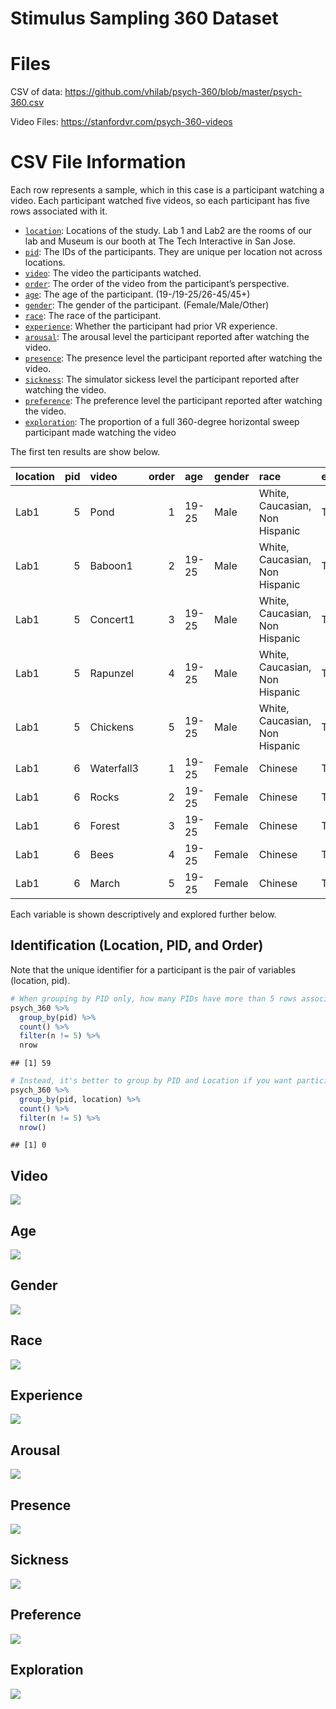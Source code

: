 Stimulus Sampling 360 Dataset
================

# Files

CSV of data:
<https://github.com/vhilab/psych-360/blob/master/psych-360.csv>

Video Files: <https://stanfordvr.com/psych-360-videos>

# CSV File Information

Each row represents a sample, which in this case is a participant
watching a video. Each participant watched five videos, so each
participant has five rows associated with it.

  - [`location`](#identification-location-pid-and-order): Locations of
    the study. Lab 1 and Lab2 are the rooms of our lab and Museum is our
    booth at The Tech Interactive in San Jose.
  - [`pid`](#identification-location-pid-and-order): The IDs of the
    participants. They are unique per location not across locations.
  - [`video`](#video): The video the participants watched.
  - [`order`](#identification-location-pid-and-order): The order of the
    video from the participant’s perspective.
  - [`age`](#age): The age of the participant. (19-/19-25/26-45/45+)
  - [`gender`](#gender): The gender of the participant.
    (Female/Male/Other)
  - [`race`](#race): The race of the participant.
  - [`experience`](#experience): Whether the participant had prior VR
    experience.
  - [`arousal`](#arousal): The arousal level the participant reported
    after watching the video.
  - [`presence`](#presence): The presence level the participant reported
    after watching the video.
  - [`sickness`](#sickness): The simulator sickess level the participant
    reported after watching the video.
  - [`preference`](#preference): The preference level the participant
    reported after watching the video.
  - [`exploration`](#exploration): The proportion of a full 360-degree
    horizontal sweep participant made watching the video

The first ten results are show
below.

| location | pid | video      | order | age   | gender | race                           | experience | arousal | presence | sickness | preference | exploration |
| :------- | --: | :--------- | ----: | :---- | :----- | :----------------------------- | :--------- | ------: | -------: | -------: | ---------: | ----------: |
| Lab1     |   5 | Pond       |     1 | 19-25 | Male   | White, Caucasian, Non Hispanic | TRUE       |       2 | 2.666667 |      1.0 |        2.5 |   0.8944242 |
| Lab1     |   5 | Baboon1    |     2 | 19-25 | Male   | White, Caucasian, Non Hispanic | TRUE       |       5 | 3.666667 |      1.0 |        5.0 |   0.4832044 |
| Lab1     |   5 | Concert1   |     3 | 19-25 | Male   | White, Caucasian, Non Hispanic | TRUE       |       3 | 2.000000 |      1.0 |        1.5 |   0.4845384 |
| Lab1     |   5 | Rapunzel   |     4 | 19-25 | Male   | White, Caucasian, Non Hispanic | TRUE       |       5 | 3.000000 |      1.0 |        1.0 |   0.4024281 |
| Lab1     |   5 | Chickens   |     5 | 19-25 | Male   | White, Caucasian, Non Hispanic | TRUE       |       3 | 3.000000 |      1.0 |        2.0 |   1.0000000 |
| Lab1     |   6 | Waterfall3 |     1 | 19-25 | Female | Chinese                        | TRUE       |       5 | 3.666667 |      1.0 |        3.5 |   0.9329999 |
| Lab1     |   6 | Rocks      |     2 | 19-25 | Female | Chinese                        | TRUE       |       3 | 3.333333 |      1.0 |        3.0 |   0.8228508 |
| Lab1     |   6 | Forest     |     3 | 19-25 | Female | Chinese                        | TRUE       |       5 | 4.000000 |      1.5 |        1.5 |   0.7769808 |
| Lab1     |   6 | Bees       |     4 | 19-25 | Female | Chinese                        | TRUE       |       7 | 3.666667 |      1.0 |        4.5 |   0.5573311 |
| Lab1     |   6 | March      |     5 | 19-25 | Female | Chinese                        | TRUE       |       7 | 4.000000 |      1.5 |        2.5 |   1.0000000 |

Each variable is shown descriptively and explored further below.

## Identification (Location, PID, and Order)

Note that the unique identifier for a participant is the pair of
variables (location,
pid).

``` r
# When grouping by PID only, how many PIDs have more than 5 rows associated with them?
psych_360 %>% 
  group_by(pid) %>%
  count() %>%
  filter(n != 5) %>%
  nrow
```

    ## [1] 59

``` r
# Instead, it's better to group by PID and Location if you want participants to be uniquely grouped
psych_360 %>%
  group_by(pid, location) %>%
  count() %>%
  filter(n != 5) %>%
  nrow()
```

    ## [1] 0

## Video

![](README_files/figure-gfm/unnamed-chunk-4-1.png)<!-- -->

## Age

![](README_files/figure-gfm/unnamed-chunk-5-1.png)<!-- -->

## Gender

![](README_files/figure-gfm/unnamed-chunk-6-1.png)<!-- -->

## Race

![](README_files/figure-gfm/unnamed-chunk-7-1.png)<!-- -->

## Experience

![](README_files/figure-gfm/unnamed-chunk-8-1.png)<!-- -->

## Arousal

![](README_files/figure-gfm/unnamed-chunk-9-1.png)<!-- -->

## Presence

![](README_files/figure-gfm/unnamed-chunk-10-1.png)<!-- -->

## Sickness

![](README_files/figure-gfm/unnamed-chunk-11-1.png)<!-- -->

## Preference

![](README_files/figure-gfm/unnamed-chunk-12-1.png)<!-- -->

## Exploration

![](README_files/figure-gfm/unnamed-chunk-13-1.png)<!-- -->
